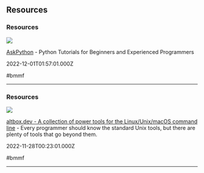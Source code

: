 ## Resources

### Resources

![](https://www.askpython.com/wp-content/uploads/2019/09/askpython-social.png)

[AskPython](https://www.askpython.com) - Python Tutorials for Beginners and Experienced Programmers

2022-12-01T01:57:01.000Z

#bmmf

---

### Resources

![](https://altbox.dev/assets/img/altbox-box-logo.png)

[altbox.dev - A collection of power tools for the Linux/Unix/macOS command line](https://altbox.dev) - Every programmer should know the standard Unix tools, but there are plenty of tools that go beyond them.

2022-11-28T00:23:01.000Z

#bmmf

---
